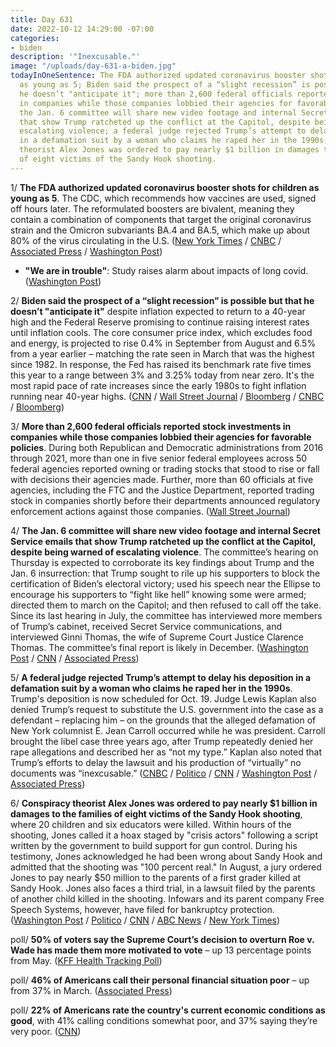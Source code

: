 ```yaml
---
title: Day 631
date: 2022-10-12 14:29:00 -07:00
categories:
- biden
description: '"Inexcusable."'
image: "/uploads/day-631-a-biden.jpg"
todayInOneSentence: The FDA authorized updated coronavirus booster shots for children
  as young as 5; Biden said the prospect of a “slight recession” is possible but that
  he doesn’t "anticipate it"; more than 2,600 federal officials reported stock investments
  in companies while those companies lobbied their agencies for favorable policies;
  the Jan. 6 committee will share new video footage and internal Secret Service emails
  that show Trump ratcheted up the conflict at the Capitol, despite being warned of
  escalating violence; a federal judge rejected Trump’s attempt to delay his deposition
  in a defamation suit by a woman who claims he raped her in the 1990s; and conspiracy
  theorist Alex Jones was ordered to pay nearly $1 billion in damages to the families
  of eight victims of the Sandy Hook shooting.
---
```


1/ **The FDA authorized updated coronavirus booster shots for children as young as 5**. The CDC, which recommends how vaccines are used, signed off hours later. The reformulated boosters are bivalent, meaning they contain a combination of components that target the original coronavirus strain and the Omicron subvariants BA.4 and BA.5, which make up about 80% of the virus circulating in the U.S. ([New York Times](https://www.nytimes.com/2022/10/12/us/politics/covid-booster-shots-kids.html) / [CNBC](https://www.cnbc.com/2022/10/12/fda-authorizes-covid-omicron-booster-shots-for-kids.html) / [Associated Press](https://apnews.com/article/science-health-business-covid-daaf1a4e5223d3b1251c4606b422ee0d) / [Washington Post](https://www.washingtonpost.com/health/2022/10/12/coronavirus-booster-young-kids/))

* **"We are in trouble"**: Study raises alarm about impacts of long covid. ([Washington Post](https://www.washingtonpost.com/health/2022/10/12/long-covid-study-scotland/))

2/ **Biden said the prospect of a “slight recession” is possible but that he doesn’t "anticipate it"** despite inflation expected to return to a 40-year high and the Federal Reserve promising to continue raising interest rates until inflation cools. The core consumer price index, which excludes food and energy, is projected to rise 0.4% in September from August and 6.5% from a year earlier – matching the rate seen in March that was the highest since 1982. In response, the Fed has raised its benchmark rate five times this year to a range between 3% and 3.25% today from near zero. It's the most rapid pace of rate increases since the early 1980s to fight inflation running near 40-year highs. ([CNN](https://www.cnn.com/2022/10/11/politics/recession-joe-biden-cnntv/index.html) / [Wall Street Journal](https://www.wsj.com/articles/fed-minutes-show-concerns-of-more-persistent-high-inflation-11665597721?mod=panda_wsj_author_alert) / [Bloomberg](https://www.bloomberg.com/news/articles/2022-10-12/fed-officials-commit-to-restrictive-rates-but-calibration-needed?srnd=premium&leadSource=uverify%20wall&sref=MIBMEEoj) / [CNBC](https://www.cnbc.com/2022/10/12/fed-minutes-october-2022.html) / [Bloomberg](https://www.bloomberg.com/news/articles/2022-10-12/us-core-inflation-seen-returning-to-40-year-high-as-rents-rise?srnd=premium&leadSource=uverify%20wall&sref=MIBMEEoj))

3/ **More than 2,600 federal officials reported stock investments in companies while those companies lobbied their agencies for favorable policies**. During both Republican and Democratic administrations from 2016 through 2021, more than one in five senior federal employees across 50 federal agencies reported owning or trading stocks that stood to rise or fall with decisions their agencies made. Further, more than 60 officials at five agencies, including the FTC and the Justice Department, reported trading stock in companies shortly before their departments announced regulatory enforcement actions against those companies. ([Wall Street Journal](https://www.wsj.com/articles/government-officials-invest-in-companies-their-agencies-oversee-11665489653?mod=hp_lead_pos7))

4/ **The Jan. 6 committee will share new video footage and internal Secret Service emails that show Trump ratcheted up the conflict at the Capitol, despite being warned of escalating violence**. The committee’s hearing on Thursday is expected to corroborate its key findings about Trump and the Jan. 6 insurrection: that Trump sought to rile up his supporters to block the certification of Biden’s electoral victory; used his speech near the Ellipse to encourage his supporters to “fight like hell” knowing some were armed; directed them to march on the Capitol; and then refused to call off the take. Since its last hearing in July, the committee has interviewed more members of Trump’s cabinet, received Secret Service communications, and interviewed Ginni Thomas, the wife of Supreme Court Justice Clarence Thomas. The committee’s final report is likely in December. ([Washington Post](https://www.washingtonpost.com/nation/2022/10/12/new-evidence-show-trump-was-warned-violence-jan-6/) / [CNN](https://www.cnn.com/2022/10/12/politics/jan-6-hearing-trump-clear-and-present-danger/) / [Associated Press](https://apnews.com/article/capitol-siege-donald-trump-congress-government-and-politics-4e413d2d4927357bd9f5eaad1cf1a0a1))

5/ **A federal judge rejected Trump’s attempt to delay his deposition in a defamation suit by a woman who claims he raped her in the 1990s**. Trump's deposition is now scheduled for Oct. 19. Judge Lewis Kaplan also denied Trump’s request to substitute the U.S. government into the case as a defendant – replacing him – on the grounds that the alleged defamation of New York columnist E. Jean Carroll occurred while he was president. Carroll brought the libel case three years ago, after Trump repeatedly denied her rape allegations and described her as “not my type.” Kaplan also noted that Trump’s efforts to delay the lawsuit and his production of “virtually” no documents was “inexcusable.” ([CNBC](https://www.cnbc.com/2022/10/12/judge-denies-trump-request-to-delay-e-jean-carroll-rape-defamation-case.html) / [Politico](https://www.politico.com/news/2022/10/12/judge-trump-deposition-defamation-lawsuit-00061471) / [CNN](https://www.cnn.com/2022/10/12/politics/trump-e-jean-carroll-defamation-deposition/index.html) / [Washington Post](https://www.washingtonpost.com/politics/2022/10/12/trump-defamation-lawsuit-rape-allegation-carroll/) / [Associated Press](https://apnews.com/article/new-york-lawsuits-manhattan-donald-trump-lewis-a-kaplan-ce7b11f1f0e3ea1bec35e8f1f1b929d9))

6/ **Conspiracy theorist Alex Jones was ordered to pay nearly $1 billion in damages to the families of eight victims of the Sandy Hook shooting**, where 20 children and six educators were killed. Within hours of the shooting, Jones called it a hoax staged by "crisis actors" following a script written by the government to build support for gun control. During his testimony, Jones acknowledged he had been wrong about Sandy Hook and admitted that the shooting was "100 percent real." In August, a jury ordered Jones to pay nearly $50 million to the parents of a first grader killed at Sandy Hook. Jones also faces a third trial, in a lawsuit filed by the parents of another child killed in the shooting. Infowars and its parent company Free Speech Systems, however, have filed for bankruptcy protection. ([Washington Post](https://www.washingtonpost.com/nation/2022/10/12/alex-jones-sandy-hook-verdict/) / [Politico](https://www.politico.com/news/2022/10/12/alex-jones-sandy-hook-verdict-00061547) / [CNN](https://www.cnn.com/business/live-news/alex-jones-sandy-hook-trial-decision/index.html) / [ABC News](https://abcnews.go.com/US/jury-reaches-verdict-alex-jones-pay-sandy-hook/story?id=91399930) / [New York Times](https://www.nytimes.com/live/2022/10/12/us/alex-jones-verdict-sandy-hook))

poll/ **50% of voters say the Supreme Court’s decision to overturn Roe v. Wade has made them more motivated to vote** –  up 13 percentage points from May. ([KFF Health Tracking Poll](https://www.kff.org/womens-health-policy/poll-finding/kff-health-tracking-poll-october-2022/))

poll/ **46% of Americans call their personal financial situation poor** – up from 37% in March. ([Associated Press](https://apnews.com/article/inflation-biden-health-economy-only-on-ap-65540cfa0f493ca94afd1fefd69df33e))

poll/ **22% of Americans rate the country's current economic conditions as good**, with 41% calling conditions somewhat poor, and 37% saying they’re very poor. ([CNN](https://www.cnn.com/2022/10/12/politics/cnn-poll-biden-approval/))